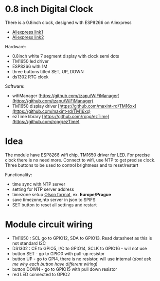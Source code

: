 # 0.8 inch Digital Clock

There is a 0.8inch clock, designed with ESP8266 on Aliexpress 
- [Aliexpress link1](https://www.aliexpress.com/item/1005003163124952.html)
- [Aliexpress link2](https://www.aliexpress.com/item/1005003167288799.html)

Hardware:
- 0.8inch white 7 segment display with clock semi dots
- TM1650 led driver
- ESP8266 with 1M
- three buttons titled SET, UP, DOWN
- ds1302 RTC clock

Software:
- wifiManager [https://github.com/tzapu/WiFiManager](https://github.com/tzapu/WiFiManager)
- TM1650 display driver [https://github.com/maxint-rd/TM16xx](https://github.com/maxint-rd/TM16xx)
- ezTime library [https://github.com/ropg/ezTime](https://github.com/ropg/ezTime)

# Idea
The module have ESP8266 wifi chip, TM1650 driver for LED. For precise clock there is no need more. Connect to wifi, use NTP to get precise clock. 
Three buttons to be used to control brightness and to reset/restart

Functionality:
- time sync with NTP server
- setting for NTP server address
- timezone setup [Olson format](https://en.wikipedia.org/wiki/List_of_tz_database_time_zones), ex. **Europe/Prague** 
- save timezone,ntp server in json to SPIFS
- SET button to reset all settings and restart

# Module circuit wiring
- TM1650 : SCL go to GPIO12, SDA to GPIO13. Read datasheet as this is not standard I2C
- DS1302 : CE to GPIO5, I/O to GPIO14, SCLK to GPIO16 - will not use
- button SET - go to GPIO0 with pull-up resistor
- button UP - go to GPI4, there is no resistor, will use internal (*dont ask me why each button have different wiring*)
- button DOWN - go to GPIO15 with pull down resistor
- red LED connected to GPIO2

